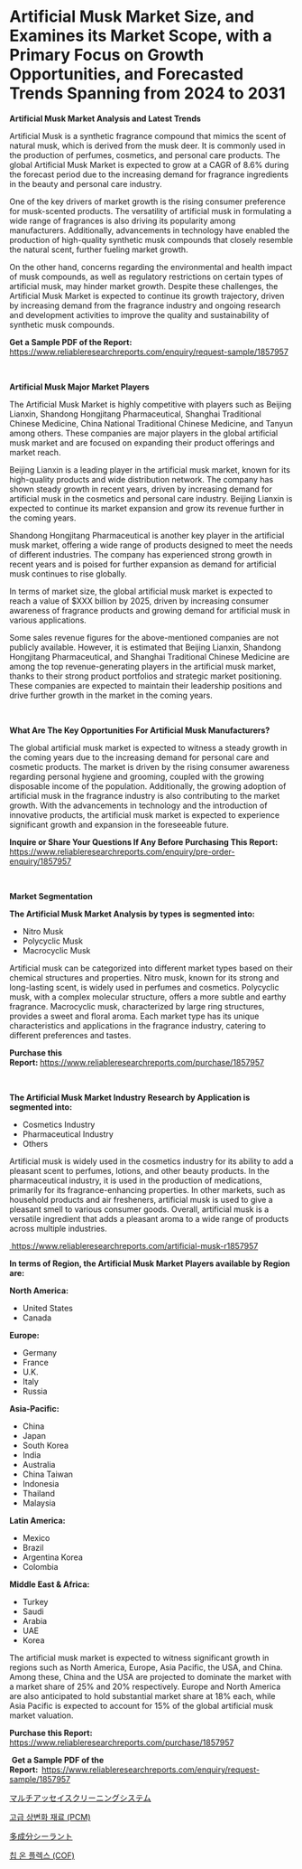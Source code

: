 <p><h1>Artificial Musk Market Size, and Examines its Market Scope, with a Primary Focus on Growth Opportunities, and Forecasted Trends Spanning from 2024 to 2031</h1></p><p><strong>Artificial Musk Market Analysis and Latest Trends</strong></p>
<p><p>Artificial Musk is a synthetic fragrance compound that mimics the scent of natural musk, which is derived from the musk deer. It is commonly used in the production of perfumes, cosmetics, and personal care products. The global Artificial Musk Market is expected to grow at a CAGR of 8.6% during the forecast period due to the increasing demand for fragrance ingredients in the beauty and personal care industry.</p><p>One of the key drivers of market growth is the rising consumer preference for musk-scented products. The versatility of artificial musk in formulating a wide range of fragrances is also driving its popularity among manufacturers. Additionally, advancements in technology have enabled the production of high-quality synthetic musk compounds that closely resemble the natural scent, further fueling market growth.</p><p>On the other hand, concerns regarding the environmental and health impact of musk compounds, as well as regulatory restrictions on certain types of artificial musk, may hinder market growth. Despite these challenges, the Artificial Musk Market is expected to continue its growth trajectory, driven by increasing demand from the fragrance industry and ongoing research and development activities to improve the quality and sustainability of synthetic musk compounds.</p></p>
<p><strong>Get a Sample PDF of the Report:&nbsp;</strong> <a href="https://www.reliableresearchreports.com/enquiry/request-sample/1857957">https://www.reliableresearchreports.com/enquiry/request-sample/1857957</a></p>
<p>&nbsp;</p>
<p><strong>Artificial Musk Major Market Players</strong></p>
<p><p>The Artificial Musk Market is highly competitive with players such as Beijing Lianxin, Shandong Hongjitang Pharmaceutical, Shanghai Traditional Chinese Medicine, China National Traditional Chinese Medicine, and Tanyun among others. These companies are major players in the global artificial musk market and are focused on expanding their product offerings and market reach.</p><p>Beijing Lianxin is a leading player in the artificial musk market, known for its high-quality products and wide distribution network. The company has shown steady growth in recent years, driven by increasing demand for artificial musk in the cosmetics and personal care industry. Beijing Lianxin is expected to continue its market expansion and grow its revenue further in the coming years.</p><p>Shandong Hongjitang Pharmaceutical is another key player in the artificial musk market, offering a wide range of products designed to meet the needs of different industries. The company has experienced strong growth in recent years and is poised for further expansion as demand for artificial musk continues to rise globally.</p><p>In terms of market size, the global artificial musk market is expected to reach a value of $XXX billion by 2025, driven by increasing consumer awareness of fragrance products and growing demand for artificial musk in various applications.</p><p>Some sales revenue figures for the above-mentioned companies are not publicly available. However, it is estimated that Beijing Lianxin, Shandong Hongjitang Pharmaceutical, and Shanghai Traditional Chinese Medicine are among the top revenue-generating players in the artificial musk market, thanks to their strong product portfolios and strategic market positioning. These companies are expected to maintain their leadership positions and drive further growth in the market in the coming years.</p></p>
<p>&nbsp;</p>
<p><strong>What Are The Key Opportunities For Artificial Musk Manufacturers?</strong></p>
<p><p>The global artificial musk market is expected to witness a steady growth in the coming years due to the increasing demand for personal care and cosmetic products. The market is driven by the rising consumer awareness regarding personal hygiene and grooming, coupled with the growing disposable income of the population. Additionally, the growing adoption of artificial musk in the fragrance industry is also contributing to the market growth. With the advancements in technology and the introduction of innovative products, the artificial musk market is expected to experience significant growth and expansion in the foreseeable future.</p></p>
<p><strong>Inquire or Share Your Questions If Any Before Purchasing This Report:</strong> <a href="https://www.reliableresearchreports.com/enquiry/pre-order-enquiry/1857957">https://www.reliableresearchreports.com/enquiry/pre-order-enquiry/1857957</a></p>
<p>&nbsp;</p>
<p><strong>Market Segmentation</strong></p>
<p><strong>The Artificial Musk Market Analysis by types is segmented into:</strong></p>
<p><ul><li>Nitro Musk</li><li>Polycyclic Musk</li><li>Macrocyclic Musk</li></ul></p>
<p><p>Artificial musk can be categorized into different market types based on their chemical structures and properties. Nitro musk, known for its strong and long-lasting scent, is widely used in perfumes and cosmetics. Polycyclic musk, with a complex molecular structure, offers a more subtle and earthy fragrance. Macrocyclic musk, characterized by large ring structures, provides a sweet and floral aroma. Each market type has its unique characteristics and applications in the fragrance industry, catering to different preferences and tastes.</p></p>
<p><strong>Purchase this Report:&nbsp;</strong><a href="https://www.reliableresearchreports.com/purchase/1857957">https://www.reliableresearchreports.com/purchase/1857957</a></p>
<p>&nbsp;</p>
<p><strong>The Artificial Musk Market Industry Research by Application is segmented into:</strong></p>
<p><ul><li>Cosmetics Industry</li><li>Pharmaceutical Industry</li><li>Others</li></ul></p>
<p><p>Artificial musk is widely used in the cosmetics industry for its ability to add a pleasant scent to perfumes, lotions, and other beauty products. In the pharmaceutical industry, it is used in the production of medications, primarily for its fragrance-enhancing properties. In other markets, such as household products and air fresheners, artificial musk is used to give a pleasant smell to various consumer goods. Overall, artificial musk is a versatile ingredient that adds a pleasant aroma to a wide range of products across multiple industries.</p></p>
<p><a href="https://www.reliableresearchreports.com/artificial-musk-r1857957">&nbsp;https://www.reliableresearchreports.com/artificial-musk-r1857957</a></p>
<p><strong>In terms of Region, the Artificial Musk Market Players available by Region are:</strong></p>
<p>
    <p> <strong> North America: </strong>
        <ul>
            <li>United States</li>
            <li>Canada</li>
        </ul>
        </p> 
    <p> <strong> Europe: </strong>
        <ul>
            <li>Germany</li>
            <li>France</li>
            <li>U.K.</li>
            <li>Italy</li>
            <li>Russia</li>
        </ul>
        </p> 
    <p> <strong> Asia-Pacific: </strong>
        <ul>
            <li>China</li>
            <li>Japan</li>
            <li>South Korea</li>
            <li>India</li>
            <li>Australia</li>
            <li>China Taiwan</li>
            <li>Indonesia</li>
            <li>Thailand</li>
            <li>Malaysia</li>
        </ul>
        </p> 
    <p> <strong> Latin America: </strong>
        <ul>
            <li>Mexico</li>
            <li>Brazil</li>
            <li>Argentina Korea</li>
            <li>Colombia</li>
        </ul>
        </p> 
    <p> <strong> Middle East & Africa: </strong>
        <ul>
            <li>Turkey</li>
            <li>Saudi</li>
            <li>Arabia</li>
            <li>UAE</li>
            <li>Korea</li>
        </ul>
    </p>
    </p>
<p><p>The artificial musk market is expected to witness significant growth in regions such as North America, Europe, Asia Pacific, the USA, and China. Among these, China and the USA are projected to dominate the market with a market share of 25% and 20% respectively. Europe and North America are also anticipated to hold substantial market share at 18% each, while Asia Pacific is expected to account for 15% of the global artificial musk market valuation.</p></p>
<p><strong>Purchase this Report: </strong><a href="https://www.reliableresearchreports.com/purchase/1857957">https://www.reliableresearchreports.com/purchase/1857957</a></p>
<p>&nbsp;<strong>Get a Sample PDF of the Report:&nbsp;&nbsp;</strong><a href="https://www.reliableresearchreports.com/enquiry/request-sample/1857957">https://www.reliableresearchreports.com/enquiry/request-sample/1857957</a></p>
<p><strong></strong></p>
<p><p><a href="https://medium.com/@vincemarvin1/%E3%83%9E%E3%83%AB%E3%83%81%E3%82%A2%E3%82%B5%E3%82%A4%E3%82%B9%E3%82%99%E3%82%B9%E3%82%AF%E3%83%AA%E3%83%BC%E3%83%8B%E3%83%B3%E3%82%AF%E3%82%99%E3%82%B7%E3%82%B9%E3%83%86%E3%83%A0%E6%A5%AD%E7%95%8C%E3%81%AB%E9%96%A2%E3%81%99%E3%82%8B%E6%B4%9E%E5%AF%9F-2031%E5%B9%B4%E3%81%BE%E3%81%A6%E3%82%99%E3%81%AE%E5%B8%82%E5%A0%B4%E3%81%AE%E8%B2%A1%E5%8B%99%E7%8A%B6%E6%B3%81-%E5%B8%82%E5%A0%B4%E8%A6%8F%E6%A8%A1-%E3%81%8A%E3%82%88%E3%81%B2%E3%82%99%E5%8F%8E%E7%9B%8A%E5%88%86%E6%9E%90-b519705a8bf8">マルチアッセイスクリーニングシステム</a></p><p><a href="https://medium.com/@kellyclarkson42/%EA%B8%80%EB%A1%9C%EB%B2%8C-%EA%B3%A0%EA%B8%89-%EC%83%81%EB%B3%80%ED%99%94-%EB%AC%BC%EC%A7%88-pcm-%EC%8B%9C%EC%9E%A5-%EC%83%81%ED%83%9C-2024-2031-%EB%B0%8F-%EC%A7%80%EC%97%AD-%EC%A0%9C%ED%92%88-%EB%B0%8F-%EC%B5%9C%EC%A2%85-%EC%82%AC%EC%9A%A9%EB%B3%84-%EC%98%88%EC%B8%A1-e7d9aae5a2e1">고급 상변화 재료 (PCM)</a></p><p><a href="https://medium.com/@vincemarvin1/%E8%A3%BD%E5%93%81%E3%82%BF%E3%82%A4%E3%83%97%E5%88%A5-%E3%83%9D%E3%83%AA%E3%82%A6%E3%83%AC%E3%82%BF%E3%83%B3-%E3%83%9D%E3%83%AA%E3%82%B5%E3%83%AB%E3%83%95%E3%82%A1%E3%82%A4%E3%83%89-%E3%82%B7%E3%83%AA%E3%82%B3%E3%83%B3-%E3%82%A2%E3%82%AF%E3%83%AA%E3%83%AB-%E3%83%A9%E3%83%86%E3%83%83%E3%82%AF%E3%82%B9-%E3%82%A8%E3%83%9D%E3%82%AD%E3%82%B7-%E3%83%96%E3%83%81%E3%83%AB-%E3%81%9D%E3%81%AE%E4%BB%96-%E3%82%A8%E3%83%B3%E3%83%89%E3%83%A6%E3%83%BC%E3%82%B9%E5%88%A5-%E5%BB%BA%E8%A8%AD-%E8%87%AA%E5%8B%95%E8%BB%8A-%E8%88%AA%E7%A9%BA%E5%AE%87%E5%AE%99-%E9%98%B2%E8%A1%9B-%E9%A2%A8%E5%8A%9B%E7%99%BA%E9%9B%BB%E8%A3%85%E7%BD%AE-%E7%A9%BA%E8%AA%BF-%E5%AE%B6%E5%BA%AD%E7%94%A8%E5%93%81-%E3%81%9D%E3%81%AE%E4%BB%96-%E3%81%8A%E3%82%88%E3%81%B32-27b197156fc6">多成分シーラント</a></p><p><a href="https://medium.com/@kellyclarkson42/%EA%B8%80%EB%A1%9C%EB%B2%8C-%EC%B9%A9-%EC%98%A8-%ED%94%8C%EB%A0%89%EC%8A%A4-cof-%EC%8B%9C%EC%9E%A5%EC%9D%98-%ED%8F%AC%EA%B4%84%EC%A0%81-%EB%B6%84%EC%84%9D-%EC%84%B1%EC%9E%A5-%ED%8A%B8%EB%A0%8C%EB%93%9C-%EB%B0%8F-%EC%8B%9C%EC%9E%A5-%EC%98%88%EC%B8%A1-2024-2031-c82e070058ae">칩 온 플렉스 (COF)</a></p></p>